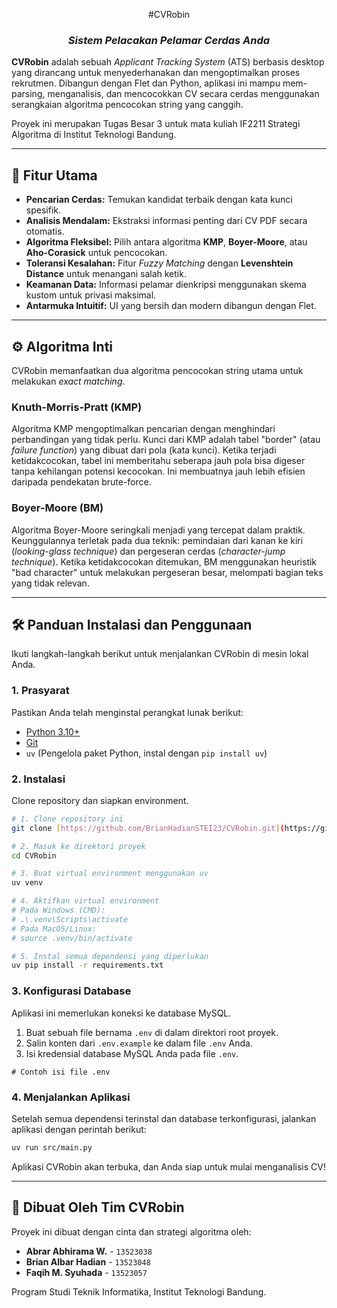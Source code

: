 <div align="center">

#CVRobin
### *Sistem Pelacakan Pelamar Cerdas Anda*

</div>

**CVRobin** adalah sebuah *Applicant Tracking System* (ATS) berbasis desktop yang dirancang untuk menyederhanakan dan mengoptimalkan proses rekrutmen. Dibangun dengan Flet dan Python, aplikasi ini mampu mem-parsing, menganalisis, dan mencocokkan CV secara cerdas menggunakan serangkaian algoritma pencocokan string yang canggih.

Proyek ini merupakan Tugas Besar 3 untuk mata kuliah IF2211 Strategi Algoritma di Institut Teknologi Bandung.

---

## 🚀 Fitur Utama

- **Pencarian Cerdas:** Temukan kandidat terbaik dengan kata kunci spesifik.
- **Analisis Mendalam:** Ekstraksi informasi penting dari CV PDF secara otomatis.
- **Algoritma Fleksibel:** Pilih antara algoritma **KMP**, **Boyer-Moore**, atau **Aho-Corasick** untuk pencocokan.
- **Toleransi Kesalahan:** Fitur *Fuzzy Matching* dengan **Levenshtein Distance** untuk menangani salah ketik.
- **Keamanan Data:** Informasi pelamar dienkripsi menggunakan skema kustom untuk privasi maksimal.
- **Antarmuka Intuitif:** UI yang bersih dan modern dibangun dengan Flet.

---

## ⚙️ Algoritma Inti

CVRobin memanfaatkan dua algoritma pencocokan string utama untuk melakukan *exact matching*.

### Knuth-Morris-Pratt (KMP)
Algoritma KMP mengoptimalkan pencarian dengan menghindari perbandingan yang tidak perlu. Kunci dari KMP adalah tabel "border" (atau *failure function*) yang dibuat dari pola (kata kunci). Ketika terjadi ketidakcocokan, tabel ini memberitahu seberapa jauh pola bisa digeser tanpa kehilangan potensi kecocokan. Ini membuatnya jauh lebih efisien daripada pendekatan brute-force.

### Boyer-Moore (BM)
Algoritma Boyer-Moore seringkali menjadi yang tercepat dalam praktik. Keunggulannya terletak pada dua teknik: pemindaian dari kanan ke kiri (*looking-glass technique*) dan pergeseran cerdas (*character-jump technique*). Ketika ketidakcocokan ditemukan, BM menggunakan heuristik "bad character" untuk melakukan pergeseran besar, melompati bagian teks yang tidak relevan.

---

## 🛠️ Panduan Instalasi dan Penggunaan

Ikuti langkah-langkah berikut untuk menjalankan CVRobin di mesin lokal Anda.

### 1. Prasyarat
Pastikan Anda telah menginstal perangkat lunak berikut:
- [Python 3.10+](https://www.python.org/downloads/)
- [Git](https://git-scm.com/downloads)
- `uv` (Pengelola paket Python, instal dengan `pip install uv`)

### 2. Instalasi
Clone repository dan siapkan environment.

```bash
# 1. Clone repository ini
git clone [https://github.com/BrianHadianSTEI23/CVRobin.git](https://github.com/BrianHadianSTEI23/CVRobin.git)

# 2. Masuk ke direktori proyek
cd CVRobin

# 3. Buat virtual environment menggunakan uv
uv venv

# 4. Aktifkan virtual environment
# Pada Windows (CMD):
# .\.venv\Scripts\activate
# Pada MacOS/Linux:
# source .venv/bin/activate

# 5. Instal semua dependensi yang diperlukan
uv pip install -r requirements.txt
```

### 3. Konfigurasi Database
Aplikasi ini memerlukan koneksi ke database MySQL.

1.  Buat sebuah file bernama `.env` di dalam direktori root proyek.
2.  Salin konten dari `.env.example` ke dalam file `.env` Anda.
3.  Isi kredensial database MySQL Anda pada file `.env`.

```.env
# Contoh isi file .env

```

### 4. Menjalankan Aplikasi
Setelah semua dependensi terinstal dan database terkonfigurasi, jalankan aplikasi dengan perintah berikut:

```bash
uv run src/main.py
```

Aplikasi CVRobin akan terbuka, dan Anda siap untuk mulai menganalisis CV!

---

## 👥 Dibuat Oleh Tim CVRobin

Proyek ini dibuat dengan cinta dan strategi algoritma oleh:

- **Abrar Abhirama W.** - `13523038`
- **Brian Albar Hadian** - `13523048`
- **Faqih M. Syuhada** - `13523057`

Program Studi Teknik Informatika, Institut Teknologi Bandung.
